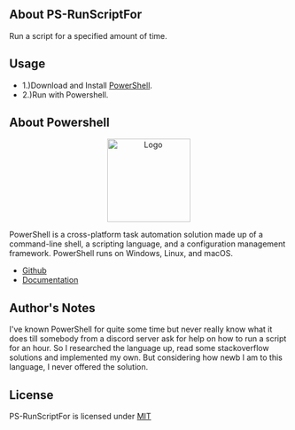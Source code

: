## About PS-RunScriptFor

<p>Run a script for a specified amount of time.</p>

## Usage

* 1.)Download and Install [PowerShell](https://docs.microsoft.com/en-us/powershell/scripting/install/installing-powershell?view=powershell-7.2).
* 2.)Run with Powershell.

## About Powershell

<p align="center"><img src="https://i.imgur.com/BTZReYW.png" width="150px" height="auto" alt="Logo"></a></p>

<p>PowerShell is a cross-platform task automation solution made up of a command-line shell, a scripting language, and a configuration management framework. PowerShell runs on Windows, Linux, and macOS.</p>

* [Github](https://github.com/PowerShell/PowerShell)
* [Documentation](https://docs.microsoft.com/en-us/powershell//)

## Author's Notes

<p>I've known PowerShell for quite some time but never really know what it does till somebody from a discord server ask for help on how to run a script for an hour. So I researched the language up, read some stackoverflow solutions and implemented my own. But considering how newb I am to this language, I never offered the solution.</p>

## License

PS-RunScriptFor is licensed under [MIT](https://choosealicense.com/licenses/mit/)
